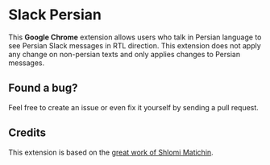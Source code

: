 # Slack Persian

This **Google Chrome** extension allows users who talk in Persian language to
see Persian Slack messages in RTL direction. This extension does not apply any
change on non-persian texts and only applies changes to Persian messages.

## Found a bug?

Feel free to create an issue or even fix it yourself by sending a pull request.

## Credits

This extension is based on the
[great work of Shlomi Matichin](https://github.com/shlomimatichin/slack-hebrew).